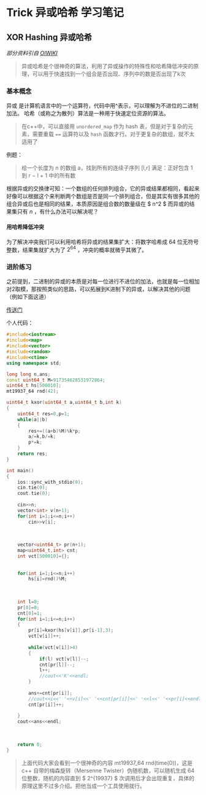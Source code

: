 # Trick 异或哈希 学习笔记

## XOR Hashing 异或哈希

*部分资料引自 [OIWIKI](https://oi-wiki.org/)*

> 异或哈希是个很神奇的算法，利用了异或操作的特殊性和哈希降低冲突的原理，可以用于快速找到一个组合是否出现、序列中的数是否出现了k次

### 基本概念

异或 是计算机语言中的一个运算符，代码中用^表示，可以理解为不进位的二进制加法。
哈希（或称之为散列）算法是一种用于快速定位资源的算法。

> 在c++中，可以直接用 `unordered_map` 作为 hash 表，但是对于复杂的元素，需要重载 `==` 运算符以及 `hash` 函数才行。对于更复杂的数组，就不太适用了

例题：
> 给一个长度为 n 的数组 a，找到所有的连续子序列 [l,r] 满足：正好包含 1 到 r − l + 1 中的所有数

根据异或的交换律可知：一个数组的任何排列组合，它的异或结果都相同，看起来好像可以根据这个来判断两个数组是否是同一个排列组合，但是其实有很多其他的组合异或后也是相同的结果，本质原因是组合数的数量级在 $ n^2 $ 而异或的结果集只有 $n$ ，有什么办法可以解决呢？

#### 用哈希降低冲突

为了解决冲突我们可以利用哈希将异或的结果集扩大：将数字哈希成 64 位无符号整数，结果集就扩大为了 $2^{64}$ ，冲突的概率就微乎其微了。

### 进阶练习

之前提到，二进制的异或的本质是对每一位进行不进位的加法，也就是每一位相加对2取模，那按照类似的思路，可以拓展到K进制下的异或，以解决其他的问题（例如下面这道）

[传送门](https://codeforces.com/contest/1418/problem/G)

个人代码：

```C++
#include<iostream>
#include<map>
#include<vector>
#include<random>
#include<ctime>
using namespace std;

long long n,ans;
const uint64_t M=917354628531972864;
uint64_t hs[500010];
mt19937_64 rnd(42);

uint64_t kxor(uint64_t a,uint64_t b,int k)
{
	uint64_t res=0,p=1;
	while(a||b)
	{
		res+=((a+b)%M)%k*p;
		a/=k,b/=k;
		p*=k;
	}
	return res;
}

int main()
{
	ios::sync_with_stdio(0);
	cin.tie(0);
	cout.tie(0);
	
	cin>>n;
	vector<int> v(n+1); 
	for(int i=1;i<=n;i++)
		cin>>v[i];
	
	
	
	vector<uint64_t> pr(n+1);
	map<uint64_t,int> cnt;
	int vct[500010]={};
	
	
	for(int i=1;i<=n;i++)
		hs[i]=rnd()%M;
	
	
	
	int l=0;
	pr[0]=0;
	cnt[0]=1;
	for(int i=1;i<=n;i++)
	{
		pr[i]=kxor(hs[v[i]],pr[i-1],3);
		vct[v[i]]++;
		
		while(vct[v[i]]>4)
		{
			if(l) vct[v[l]]--;
			cnt[pr[l]]--;
			l++;
			//cout<<'K'<<endl;
		}
		
		ans+=cnt[pr[i]];
		//cout<<i<<' '<<v[i]<<' '<<cnt[pr[i]]<<' '<<l<<' '<<pr[i]<<endl;
		cnt[pr[i]]++;
		
	}
	cout<<ans<<endl;
	
	
	
	return 0;
}

```

> 上面代码大家会看到一个很神奇的内容 mt19937_64 rnd(time(0))，这是 c++ 自带的梅森旋转（Mersenne Twister）伪随机数，可以随机生成 64 位整数，随机的内容直到 $ 2^{19937} $ 次调用后才会出现重复，具体的原理这里不过多介绍。把他当成一个工具使用就行。
